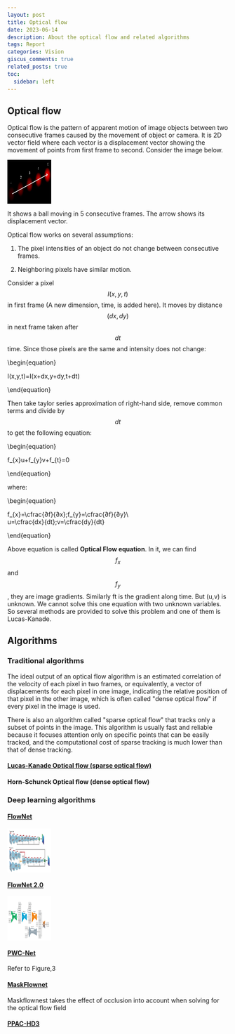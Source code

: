 ```yaml
---
layout: post
title: Optical flow
date: 2023-06-14
description: About the optical flow and related algorithms
tags: Report
categories: Vision
giscus_comments: true
related_posts: true
toc:
  sidebar: left
---
```

## Optical flow

Optical flow is the pattern of apparent motion of image objects between two consecutive frames caused by the movement of object or camera. It is 2D vector field where each vector is a displacement vector showing the movement of points from first frame to second. Consider the image below.

<img src="assets/img/optical_flow/optical_flow_basic.jpg" width="100" height="100" align="center" />

It shows a ball moving in 5 consecutive frames. The arrow shows its displacement vector.

Optical flow works on several assumptions:

1. The pixel intensities of an object do not change between consecutive frames.

2. Neighboring pixels have similar motion.

Consider a pixel $$I(x,y,t)$$ in first frame (A new dimension, time, is added here). It moves by distance $$(dx,dy)$$ in next frame taken after $$dt$$ time. Since those pixels are the same and intensity does not change:

\begin{equation}

I(x,y,t)=I(x+dx,y+dy,t+dt)

\end{equation}

Then take taylor series approximation of right-hand side, remove common terms and divide by $$dt$$ to get the following equation:

\begin{equation}

f_{x}u+f_{y}v+f_{t}=0

\end{equation}



where:

\begin{equation}

f_{x}=\cfrac{∂f}{∂x};f_{y}=\cfrac{∂f}{∂y}\\\
u=\cfrac{dx}{dt};v=\cfrac{dy}{dt}

\end{equation}

Above equation is called **Optical Flow equation**. In it, we can find $$f_{x}$$ and $$f_{y}$$, they are image gradients. Similarly ft is the gradient along time. But (u,v) is unknown. We cannot solve this one equation with two unknown variables. So several methods are provided to solve this problem and one of them is Lucas-Kanade.

## Algorithms

### Traditional algorithms

The ideal output of an optical flow algorithm is an estimated correlation of the velocity of each pixel in two frames, or equivalently, a vector of displacements for each pixel in one image, indicating the relative position of that pixel in the other image, which is often called "dense optical flow" if every pixel in the image is used.

There is also an algorithm called "sparse optical flow" that tracks only a subset of points in the image. This algorithm is usually fast and reliable because it focuses attention only on specific points that can be easily tracked, and the computational cost of sparse tracking is much lower than that of dense tracking.

#### [Lucas-Kanade Optical flow (sparse optical flow)](https://dl.acm.org/doi/10.5555/1623264.1623280)

#### Horn-Schunck Optical flow (dense optical flow)

### Deep learning algorithms

#### [FlowNet](https://arxiv.org/pdf/1504.06852.pdf)

<img src="assets/img/optical_flow/Structure of FlowNet.png" width="100" height="100" align="center" />

#### [FlowNet 2.0](https://arxiv.org/pdf/1612.01925.pdf)

<img src="assets/img/optical_flow/Structure of FlowNet2.png" width="100" height="100" align="center" />

#### [PWC-Net](https://arxiv.org/pdf/1709.02371.pdf)

Refer to Figure,3

#### [MaskFlownet](https://arxiv.org/pdf/2003.10955.pdf)

Maskflownest takes the effect of occlusion into account when solving for the optical flow field

#### [PPAC-HD3](https://arxiv.org/pdf/2003.14407.pdf)
